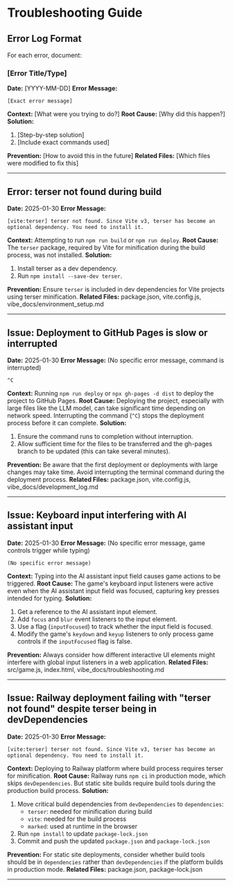 # Troubleshooting Guide

## Error Log Format
For each error, document:

### [Error Title/Type]
**Date:** [YYYY-MM-DD]
**Error Message:**
```
[Exact error message]
```

**Context:** [What were you trying to do?]
**Root Cause:** [Why did this happen?]
**Solution:**
1. [Step-by-step solution]
2. [Include exact commands used]

**Prevention:** [How to avoid this in the future]
**Related Files:** [Which files were modified to fix this]

---

## Error: terser not found during build
**Date:** 2025-01-30
**Error Message:**
```
[vite:terser] terser not found. Since Vite v3, terser has become an optional dependency. You need to install it.
```

**Context:** Attempting to run `npm run build` or `npm run deploy`.
**Root Cause:** The `terser` package, required by Vite for minification during the build process, was not installed.
**Solution:**
1. Install terser as a dev dependency.
2. Run `npm install --save-dev terser`.

**Prevention:** Ensure `terser` is included in dev dependencies for Vite projects using terser minification.
**Related Files:** package.json, vite.config.js, vibe_docs/environment_setup.md

---

## Issue: Deployment to GitHub Pages is slow or interrupted
**Date:** 2025-01-30
**Error Message:** (No specific error message, command is interrupted)
```
^C
```

**Context:** Running `npm run deploy` or `npx gh-pages -d dist` to deploy the project to GitHub Pages.
**Root Cause:** Deploying the project, especially with large files like the LLM model, can take significant time depending on network speed. Interrupting the command (`^C`) stops the deployment process before it can complete.
**Solution:**
1. Ensure the command runs to completion without interruption.
2. Allow sufficient time for the files to be transferred and the gh-pages branch to be updated (this can take several minutes).

**Prevention:** Be aware that the first deployment or deployments with large changes may take time. Avoid interrupting the terminal command during the deployment process.
**Related Files:** package.json, vite.config.js, vibe_docs/development_log.md

---

## Issue: Keyboard input interfering with AI assistant input
**Date:** 2025-01-30
**Error Message:** (No specific error message, game controls trigger while typing)
```
(No specific error message)
```

**Context:** Typing into the AI assistant input field causes game actions to be triggered.
**Root Cause:** The game's keyboard input listeners were active even when the AI assistant input field was focused, capturing key presses intended for typing.
**Solution:**
1. Get a reference to the AI assistant input element.
2. Add `focus` and `blur` event listeners to the input element.
3. Use a flag (`inputFocused`) to track whether the input field is focused.
4. Modify the game's `keydown` and `keyup` listeners to only process game controls if the `inputFocused` flag is false.

**Prevention:** Always consider how different interactive UI elements might interfere with global input listeners in a web application.
**Related Files:** src/game.js, index.html, vibe_docs/troubleshooting.md

---

## Issue: Railway deployment failing with "terser not found" despite terser being in devDependencies
**Date:** 2025-01-30
**Error Message:**
```
[vite:terser] terser not found. Since Vite v3, terser has become an optional dependency. You need to install it.
```

**Context:** Deploying to Railway platform where build process requires terser for minification.
**Root Cause:** Railway runs `npm ci` in production mode, which skips `devDependencies`. But static site builds require build tools during the production build process.
**Solution:**
1. Move critical build dependencies from `devDependencies` to `dependencies`:
   - `terser`: needed for minification during build
   - `vite`: needed for the build process
   - `marked`: used at runtime in the browser
2. Run `npm install` to update `package-lock.json`
3. Commit and push the updated `package.json` and `package-lock.json`

**Prevention:** For static site deployments, consider whether build tools should be in `dependencies` rather than `devDependencies` if the platform builds in production mode.
**Related Files:** package.json, package-lock.json

---
